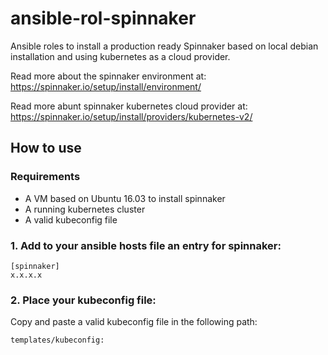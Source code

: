 # ansible-rol-spinnaker

Ansible roles to install a production ready Spinnaker based on local debian installation and using kubernetes as a cloud provider.

Read more about the spinnaker environment at: https://spinnaker.io/setup/install/environment/

Read more abunt spinnaker kubernetes cloud provider at: https://spinnaker.io/setup/install/providers/kubernetes-v2/ 


## How to use 

### Requirements

- A VM based on Ubuntu 16.03 to install spinnaker
- A running kubernetes cluster
- A valid kubeconfig file

### 1. Add to your ansible hosts file an entry for spinnaker:

```
[spinnaker]
x.x.x.x
```

### 2. Place your kubeconfig file:

Copy and paste a valid kubeconfig file in the following path:

```
templates/kubeconfig:
```


